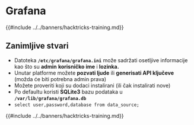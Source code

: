 # Grafana

{{#include ../../banners/hacktricks-training.md}}

## Zanimljive stvari

- Datoteka **`/etc/grafana/grafana.ini`** može sadržati osetljive informacije kao što su **admin** **korisničko ime** i **lozinka.**
- Unutar platforme možete **pozvati ljude** ili **generisati API ključeve** (možda će biti potrebna admin prava)
- Možete proveriti koji su dodaci instalirani (ili čak instalirati nove)
- Po defaultu koristi **SQLite3** bazu podataka u **`/var/lib/grafana/grafana.db`**
- `select user,password,database from data_source;`

{{#include ../../banners/hacktricks-training.md}}
